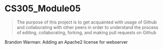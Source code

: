 # CS305_Module05

> The purpose of this project is to get acquainted with usage of Github and collaborating with other peers in order to understand the process of editing, collaborating,  forking, and making pull requests on Github

Brandon Warman: Adding an Apache2 license for webserver
